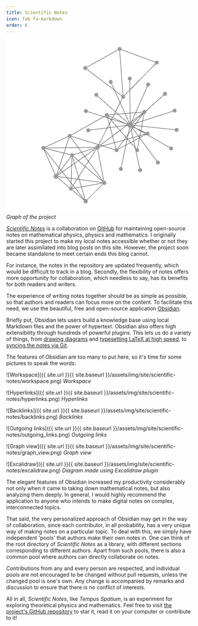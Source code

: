 ```yaml
---
title: Scientific Notes
icon: fab fa-markdown
order: 6
---
```


![Graph](https://raw.githubusercontent.com/Booodaness/Scientific-Notes/master/!Common/!Assets/Images/graph.png)
_Graph of the project_

[_Scientific Notes_](https://github.com/Booodaness/Scientific-Notes) is a collaboration on [GitHub](https://github.com/) for maintaining open-source notes on mathematical physics, physics and mathematics. I originally started this project to make my local notes accessible whether or not they are later assimilated into blog posts on this site. However, the project soon became standalone to meet certain ends this blog cannot.

For instance, the notes in the repository are updated frequently, which would be difficult to track in a blog. Secondly, the flexibility of notes offers more opportunity for collaboration, which needless to say, has its benefits for both readers and writers.

The experience of writing notes together should be as simple as possible, so that authors and readers can focus more on the content. To facilitate this need, we use the beautiful, free and open-source application [Obsidian](https://obsidian.md/).

Briefly put, Obsidian lets users build a knowledge base using local Markdown files and the power of hypertext. Obsidian also offers high extensibility through hundreds of powerful plugins. This lets us do a variety of things, from [drawing diagrams](https://github.com/zsviczian/obsidian-excalidraw-plugin) and [typesetting LaTeX at high speed](https://github.com/artisticat1/obsidian-latex-suite), to [syncing the notes via Git](https://github.com/denolehov/obsidian-git).

The features of Obsidian are too many to put here, so it's time for some pictures to speak the words:

![Workspace]({{ site.url }}{{ site.baseurl }}/assets/img/site/scientific-notes/workspace.png)
_Workspace_

![Hyperlinks]({{ site.url }}{{ site.baseurl }}/assets/img/site/scientific-notes/hyperlinks.png)
_Hyperlinks_

![Backlinks]({{ site.url }}{{ site.baseurl }}/assets/img/site/scientific-notes/backlinks.png)
_Backlinks_

![Outgoing links]({{ site.url }}{{ site.baseurl }}/assets/img/site/scientific-notes/outgoing_links.png)
_Outgoing links_

![Graph view]({{ site.url }}{{ site.baseurl }}/assets/img/site/scientific-notes/graph_view.png)
_Graph view_

![Excalidraw]({{ site.url }}{{ site.baseurl }}/assets/img/site/scientific-notes/excalidraw.png)
_Diagram made using Excalidraw plugin_

The elegant features of Obsidian increased my productivity considerably not only when it came to taking down mathematical notes, but also analyzing them deeply. In general, I would highly recommend the application to anyone who intends to make digital notes on complex, interconnected topics.

That said, the very personalized approach of Obsidian may get in the way of collaboration, since each contributor, in all probability, has a very unique way of making notes on a particular topic. To deal with this, we simply have independent 'pools' that authors make their own notes in. One can think of the root directory of _Scientific Notes_ as a library, with different sections corresponding to different authors. Apart from such pools, there is also a common pool where authors can directly collaborate on notes.

Contributions from any and every person are respected, and individual pools are not encouraged to be changed without pull requests, unless the changed pool is one's own. Any change is accompanied by remarks and discussion to ensure that there is no conflict of interests.

All in all, _Scientific Notes_, like _Tempus Spatium_, is an experiment for exploring theoretical physics and mathematics. Feel free to visit [the project's GitHub repository](https://github.com/Booodaness/Scientific-Notes) to star it, read it on your computer or contribute to it!
